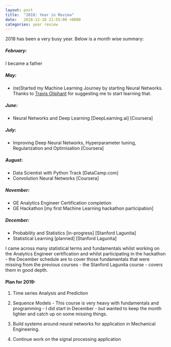 ```yaml
---
layout: post
title:  "2018: Year in Review"
date:   2018-12-18 21:55:00 +0000
categories: year review
---
```


2018 has been a very busy year. Below is a month wise summary:

##### February:
I became a father

##### May:
- (re)Started my Machine Learning Journey by starting Neural Networks. Thanks to [Travis Oliphant](https://www.linkedin.com/in/teoliphant/) for suggesting me to start learning that.

##### June:
- Neural Networks and Deep Learning [DeepLearning.ai] [Coursera]

##### July:
- Improving Deep Neural Networks, Hyperparameter tuning, Regularization and Optimisation [Coursera]

##### August:
- Data Scientist with Python Track [DataCamp.com]
- Convolution Neural Networks [Coursera]

##### November:
- GE Analytics Engineer Certification completion
- GE Hackathon [my first Machine Learning hackathon participation]

##### December:
- Probability and Statistics [in-progress] [Stanford Lagunita]
- Statistical Learning [planned] [Stanford Lagunita]

I came across many statistical terms and fundamentals whilst working on the Analytics Engineer certification and whilst participating in the hackathon - the December schedule are to cover those fundamentals that were missing from the previous courses - the Stanford Lagunita course - covers them in good depth.



#### Plan for 2019:

1. Time series Analysis and Prediction

2. Sequence Models - This course is very heavy with fundamentals and programming - I did start in December - but wanted to keep the month lighter and catch up on some missing things.

3. Build systems around neural networks for application in Mechanical Engineering.

4. Continue work on the signal processing application
